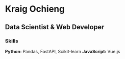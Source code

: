 # Kraig Ochieng

## Data Scientist & Web Developer

### Skills

**Python:** Pandas, FastAPI, Scikit-learn
**JavaScript:** Vue.js
